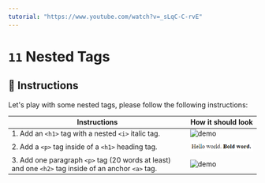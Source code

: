 ```yaml
---
tutorial: "https://www.youtube.com/watch?v=_sLqC-C-rvE"
---
```


# `11` Nested Tags

## 📝 Instructions

Let's play with some nested tags, please follow the following instructions:

| Instructions                          | How it should look                      |
| ------------------------------------  | --------------------------------------- |
| 1. Add an `<h1>` tag with a nested `<i>` italic tag. | ![demo](../../.learn/assets/11-nested-tags-1.png?raw=true) |
| 2. Add a `<p>` tag inside of a `<h1>` heading tag.        | ![demo](../../.learn/assets/11-nested-tags-2.png?raw=true) |
| 3. Add one paragraph `<p>` tag (20 words at least) and one `<h2>` tag inside of an anchor `<a>` tag. | ![demo](../../.learn/assets/11-nested-tags-3.png?raw=true) |
